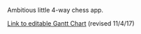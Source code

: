 Ambitious little 4-way chess app.

[Link to editable Gantt Chart](https://drive.google.com/file/d/0B_1XCZCsajMsVUNyaHNTS2lndVU/view?usp=sharing) (revised 11/4/17)
